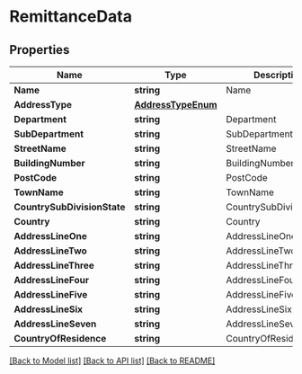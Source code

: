 # RemittanceData

## Properties
Name | Type | Description | Notes
------------ | ------------- | ------------- | -------------
**Name** | **string** | Name | [optional] 
**AddressType** | [**AddressTypeEnum**](AddressTypeEnum.md) |  | [optional] 
**Department** | **string** | Department | [optional] 
**SubDepartment** | **string** | SubDepartment | [optional] 
**StreetName** | **string** | StreetName | [optional] 
**BuildingNumber** | **string** | BuildingNumber | [optional] 
**PostCode** | **string** | PostCode | [optional] 
**TownName** | **string** | TownName | [optional] 
**CountrySubDivisionState** | **string** | CountrySubDivisionState | [optional] 
**Country** | **string** | Country | [optional] 
**AddressLineOne** | **string** | AddressLineOne | [optional] 
**AddressLineTwo** | **string** | AddressLineTwo | [optional] 
**AddressLineThree** | **string** | AddressLineThree | [optional] 
**AddressLineFour** | **string** | AddressLineFour | [optional] 
**AddressLineFive** | **string** | AddressLineFive | [optional] 
**AddressLineSix** | **string** | AddressLineSix | [optional] 
**AddressLineSeven** | **string** | AddressLineSeven | [optional] 
**CountryOfResidence** | **string** | CountryOfResidence | [optional] 

[[Back to Model list]](../README.md#documentation-for-models) [[Back to API list]](../README.md#documentation-for-api-endpoints) [[Back to README]](../README.md)


